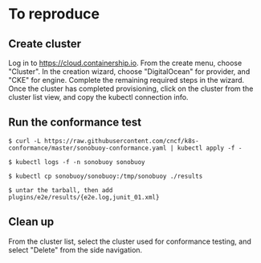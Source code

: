 # To reproduce

## Create cluster

Log in to https://cloud.containership.io. From the create menu, choose "Cluster". In the creation wizard, choose "DigitalOcean" for provider, and "CKE" for engine. Complete the remaining required steps in the wizard. Once the cluster has completed provisioning, click on the cluster from the cluster list view, and copy the kubectl connection info.

## Run the conformance test

```
$ curl -L https://raw.githubusercontent.com/cncf/k8s-conformance/master/sonobuoy-conformance.yaml | kubectl apply -f -

$ kubectl logs -f -n sonobuoy sonobuoy

$ kubectl cp sonobuoy/sonobuoy:/tmp/sonobuoy ./results

$ untar the tarball, then add plugins/e2e/results/{e2e.log,junit_01.xml}
```

## Clean up
From the cluster list, select the cluster used for conformance testing, and select "Delete" from the side navigation.
